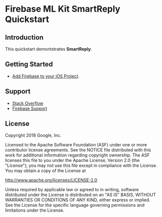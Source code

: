 Firebase ML Kit SmartReply Quickstart
=============================

Introduction
------------

This quickstart demontstrates **SmartReply**.

Getting Started
---------------

- [Add Firebase to your iOS Project](https://firebase.google.com/docs/ios/setup).

Support
-------

- [Stack Overflow](https://stackoverflow.com/questions/tagged/firebase-crash-reporting)
- [Firebase Support](https://firebase.google.com/support/)

License
-------

Copyright 2018 Google, Inc.

Licensed to the Apache Software Foundation (ASF) under one or more contributor
license agreements.  See the NOTICE file distributed with this work for
additional information regarding copyright ownership.  The ASF licenses this
file to you under the Apache License, Version 2.0 (the "License"); you may not
use this file except in compliance with the License.  You may obtain a copy of
the License at

http://www.apache.org/licenses/LICENSE-2.0

Unless required by applicable law or agreed to in writing, software
distributed under the License is distributed on an "AS IS" BASIS, WITHOUT
WARRANTIES OR CONDITIONS OF ANY KIND, either express or implied.  See the
License for the specific language governing permissions and limitations under
the License.
